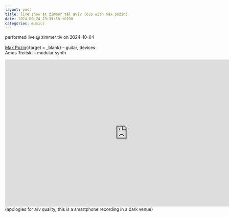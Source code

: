 ```yaml
---
layout: post
title: live show at zimmer tel aviv (duo with max pozin)
date: 2024-09-24 23:33:56 +0200
categories: musics
---
```


performed live @ zimmer tlv on 2024-10-04<br><br>
[Max Pozin](https://pozin.bandcamp.com/){:target = _blank} – guitar, devices<br>
Amos Troitski – modular synth<br>
<iframe width="800" height="480" src="https://www.youtube.com/embed/-9TcOENLLk0?si=40SgY96F2m6PuEgj" title="YouTube video player" frameborder="0" allow="accelerometer; autoplay; clipboard-write; encrypted-media; gyroscope; picture-in-picture; web-share" referrerpolicy="strict-origin-when-cross-origin" allowfullscreen></iframe>
(apologies for a/v quality, this is a smartphone recording in a dark venue)
